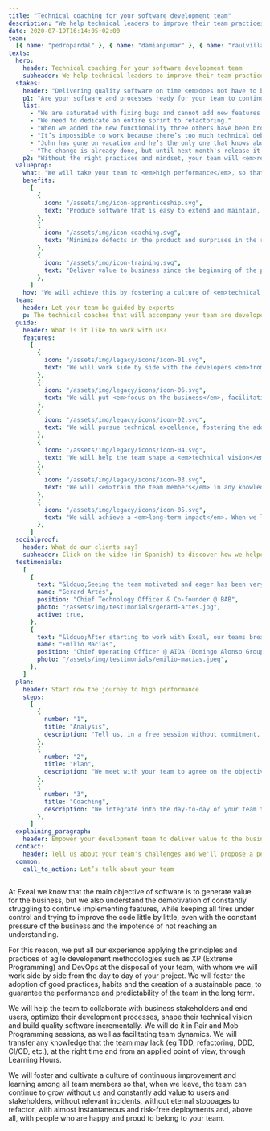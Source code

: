 ```yaml
---
title: "Technical coaching for your software development team"
description: "We help technical leaders to improve their team practices to accelerate software delivery and eliminate bugs."
date: 2020-07-19T16:14:05+02:00
team:
  [{ name: "pedropardal" }, { name: "damianpumar" }, { name: "raulvillares" }]
texts:
  hero:
    header: Technical coaching for your software development team
    subheader: We help technical leaders to improve their team practices to accelerate software delivery and eliminate bugs.
  stakes:
    header: "Delivering quality software on time <em>does not have to be painful</em>."
    p1: "Are your software and processes ready for your team to continuously deliver value, meeting deadlines? Or instead you can hear things like..."
    list:
      - "We are saturated with fixing bugs and cannot add new features."
      - "We need to dedicate an entire sprint to refactoring."
      - "When we added the new functionality three others have been broken."
      - "It’s impossible to work because there’s too much technical debt."
      - "John has gone on vacation and he’s the only one that knows about this topic."
      - "The change is already done, but until next month's release it won’t reach production."
    p2: "Without the right practices and mindset, your team will <em>remain slow, drowned with issues and frustrated</em>."
  valueprop:
    what: "We will take your team to <em>high performance</em>, so that they will be able to…"
    benefits:
      [
        {
          icon: "/assets/img/icon-apprenticeship.svg",
          text: "Produce software that is easy to extend and maintain, delivered to market on time.",
        },
        {
          icon: "/assets/img/icon-coaching.svg",
          text: "Minimize defects in the product and surprises in the releases.",
        },
        {
          icon: "/assets/img/icon-training.svg",
          text: "Deliver value to business since the beginning of the project and constantly",
        },
      ]
    how: "We will achieve this by fostering a culture of <em>technical excellence</em>, <em>collaboration</em> and <em>continuous improvement</em>."
  team:
    header: Let your team be guided by experts
    p: The technical coaches that will accompany your team are developers and technical leaders with broad experience working in high-performance teams.
  guide:
    header: What is it like to work with us?
    features:
      [
        {
          icon: "/assets/img/legacy/icons/icon-01.svg",
          text: "We will work side by side with the developers <em>from the trenches</em> of your project, with Pair/Mob programming sessions.",
        },
        {
          icon: "/assets/img/legacy/icons/icon-06.svg",
          text: "We will put <em>focus on the business</em>, facilitating collaboration between developers and stakeholders to continuously deliver value.",
        },
        {
          icon: "/assets/img/legacy/icons/icon-02.svg",
          text: "We will pursue technical excellence, fostering the adoption of <em>best technical practices</em> (such as Agile, XP, DevOps) and habits aimed at adopting a sustainable pace.",
        },
        {
          icon: "/assets/img/legacy/icons/icon-04.svg",
          text: "We will help the team shape a <em>technical vision</em> that enables business innovation.",
        },
        {
          icon: "/assets/img/legacy/icons/icon-03.svg",
          text: "We will <em>train the team members</em> in any knowledge and skills that they may be lacking, at the right time and from a practical point of view, through Learning Hours.",
        },
        {
          icon: "/assets/img/legacy/icons/icon-05.svg",
          text: "We will achieve a <em>long-term impact</em>. When we leave, the achieved culture and mindset shifts will last.",
        },
      ]
  socialproof:
    header: What do our clients say?
    subheader: Click on the video (in Spanish) to discover how we helped BAB to automate the deployment of new versions of its SAAS for +50 clients, as well as to optimize the development life cycle by adopting best practices.
  testimonials:
    [
      {
        text: "&ldquo;Seeing the team motivated and eager has been very positive. The team wins, the company wins, and the employees also win on a personal level, since they get extra learning and training that has a very positive return.&rdquo;",
        name: "Gerard Artés",
        position: "Chief Technology Officer & Co-founder @ BAB",
        photo: "/assets/img/testimonials/gerard-artes.jpg",
        active: true,
      },
      {
        text: "&ldquo;After starting to work with Exeal, our teams breathe learning, questions, readings... The main success is to retain our professionals and help them grow.&rdquo;",
        name: "Emilio Macías",
        position: "Chief Operating Officer @ AIDA (Domingo Alonso Group)",
        photo: "/assets/img/testimonials/emilio-macias.jpeg",
      },
    ]
  plan:
    header: Start now the journey to high performance
    steps:
      [
        {
          number: "1",
          title: "Analysis",
          description: "Tell us, in a free session without commitment, what are the challenges and needs of your team.",
        },
        {
          number: "2",
          title: "Plan",
          description: "We meet with your team to agree on the objectives, content and format of the coaching.",
        },
        {
          number: "3",
          title: "Coaching",
          description: "We integrate into the day-to-day of your team to enhance their technical practices.",
        },
      ]
  explaining_paragraph:
    header: Empower your development team to deliver value to the business
  contact:
    header: Tell us about your team's challenges and we'll propose a personalized plan for them.
  common:
    call_to_action: Let’s talk about your team
---
```


At Exeal we know that the main objective of software is to generate value for the business, but we also understand the demotivation of constantly struggling to continue implementing features, while keeping all fires under control and trying to improve the code little by little, even with the constant pressure of the business and the impotence of not reaching an understanding.

For this reason, we put all our experience applying the principles and practices of agile development methodologies such as XP (Extreme Programming) and DevOps at the disposal of your team, with whom we will work side by side from the day to day of your project. We will foster the adoption of good practices, habits and the creation of a sustainable pace, to guarantee the performance and predictability of the team in the long term.

We will help the team to collaborate with business stakeholders and end users, optimize their development processes, shape their technical vision and build quality software incrementally. We will do it in Pair and Mob Programming sessions, as well as facilitating team dynamics. We will transfer any knowledge that the team may lack (eg TDD, refactoring, DDD, CI/CD, etc.), at the right time and from an applied point of view, through Learning Hours.

We will foster and cultivate a culture of continuous improvement and learning among all team members so that, when we leave, the team can continue to grow without us and constantly add value to users and stakeholders, without relevant incidents, without eternal stoppages to refactor, with almost instantaneous and risk-free deployments and, above all, with people who are happy and proud to belong to your team.
